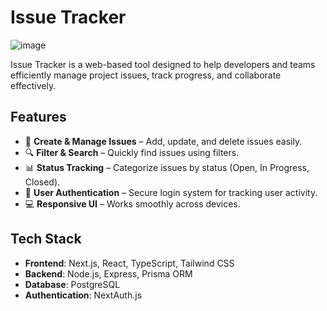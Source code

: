 # Issue Tracker

![image](https://github.com/user-attachments/assets/47481042-7f56-48cc-a300-546da95fa289)


Issue Tracker is a web-based tool designed to help developers and teams efficiently manage project issues, track progress, and collaborate effectively.

## Features

- 📝 **Create & Manage Issues** – Add, update, and delete issues easily.
- 🔍 **Filter & Search** – Quickly find issues using filters.
- 📊 **Status Tracking** – Categorize issues by status (Open, In Progress, Closed).
- 👥 **User Authentication** – Secure login system for tracking user activity.
- 💻 **Responsive UI** – Works smoothly across devices.

## Tech Stack

- **Frontend**: Next.js, React, TypeScript, Tailwind CSS
- **Backend**: Node.js, Express, Prisma ORM
- **Database**: PostgreSQL
- **Authentication**: NextAuth.js


